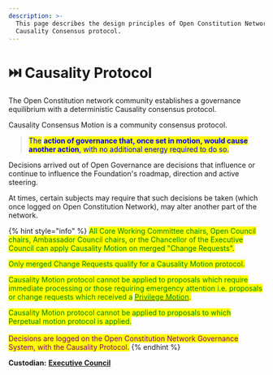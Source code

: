 ```yaml
---
description: >-
  This page describes the design principles of Open Constitution Network's
  Causality Consensus protocol.
---
```


# ⏭️ Causality Protocol

The Open Constitution network community establishes a governance equilibrium with a deterministic Causality consensus protocol.

Causality Consensus Motion is a community consensus protocol.

> <mark style="color:blue;">The</mark> <mark style="color:blue;"></mark><mark style="color:blue;">**action of governance that, once set in motion, would cause another action**</mark><mark style="color:blue;">, with no additional energy required to do so.</mark>&#x20;

Decisions arrived out of Open Governance are decisions that influence or continue to influence the Foundation's roadmap, direction and active steering.

At times, certain subjects may require that such decisions be taken (which once logged on Open Constitution Network), may alter another part of the network.

{% hint style="info" %}
<mark style="color:green;">All Core Working Committee chairs, Open Council chairs, Ambassador Council chairs, or the Chancellor of the Executive Council can apply Causality Motion on merged "Change Requests".</mark>&#x20;

<mark style="color:green;">Only merged Change Requests qualify for a Causality Motion protocol.</mark>

<mark style="color:green;">Causality Motion protocol cannot be applied to proposals which require immediate processing or those requiring emergency attention i.e. proposals or change requests which received a</mark> [<mark style="color:green;">Privilege Motion</mark>](privilege-motion.md)<mark style="color:green;">.</mark>

<mark style="color:green;">Causality Motion protocol cannot be applied to proposals to which Perpetual motion protocol is applied.</mark> \
\
<mark style="color:purple;">Decisions are logged on the Open Constitution Network Governance System, with the Causality Protocol.</mark>
{% endhint %}

**Custodian:** [**Executive Council**](../../foundation/executive-council.md)
